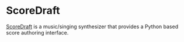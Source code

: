 ScoreDraft
================

[ScoreDraft](https://github.com/fynv/ScoreDraft) is a music/singing 
synthesizer that provides a Python based score authoring interface. 



